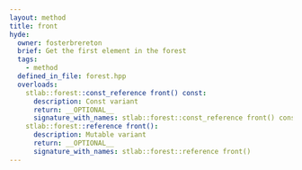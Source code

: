 ```yaml
---
layout: method
title: front
hyde:
  owner: fosterbrereton
  brief: Get the first element in the forest
  tags:
    - method
  defined_in_file: forest.hpp
  overloads:
    stlab::forest::const_reference front() const:
      description: Const variant
      return: __OPTIONAL__
      signature_with_names: stlab::forest::const_reference front() const
    stlab::forest::reference front():
      description: Mutable variant
      return: __OPTIONAL__
      signature_with_names: stlab::forest::reference front()
---
```

